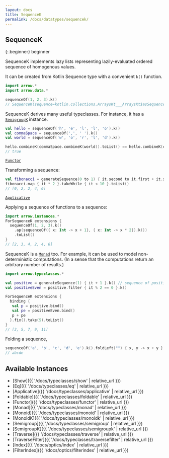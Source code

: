 ```yaml
---
layout: docs
title: SequenceK
permalink: /docs/datatypes/sequencek/
---
```


## SequenceK

{:.beginner}
beginner

SequenceK implements lazy lists representing lazily-evaluated ordered sequence of homogenous values.

It can be created from Kotlin Sequence type with a convenient `k()` function.

```kotlin
import arrow.*
import arrow.data.*

sequenceOf(1, 2, 3).k()
// SequenceK(sequence=kotlin.collections.ArraysKt___ArraysKt$asSequence$$inlined$Sequence$1@45e81200)
```

SequenceK derives many useful typeclasses. For instance, it has a [`SemigroupK`](/docs/typeclasses/semigroupk/) instance.

```kotlin
val hello = sequenceOf('h', 'e', 'l', 'l', 'o').k()
val commaSpace = sequenceOf(',', ' ').k()
val world = sequenceOf('w', 'o', 'r', 'l', 'd').k()

hello.combineK(commaSpace.combineK(world)).toList() == hello.combineK(commaSpace).combineK(world).toList()
// true
```

[`Functor`](/docs/typeclasses/functor/)

Transforming a sequence:
```kotlin
val fibonacci = generateSequence(0 to 1) { it.second to it.first + it.second }.map { it.first }.k()
fibonacci.map { it * 2 }.takeWhile { it < 10 }.toList()
// [0, 2, 2, 4, 6]
```

[`Applicative`](/docs/typeclasses/applicative/)

Applying a sequence of functions to a sequence:
```kotlin
import arrow.instances.*
ForSequenceK extensions {
  sequenceOf(1, 2, 3).k()
    .ap(sequenceOf({ x: Int -> x + 1}, { x: Int -> x * 2}).k())
    .toList() 
}
// [2, 3, 4, 2, 4, 6]
```

SequenceK is a [`Monad`](/docs/typeclasses/monad/) too. For example, it can be used to model non-deterministic computations. (In a sense that the computations return an arbitrary number of results.)

```kotlin
import arrow.typeclasses.*

val positive = generateSequence(1) { it + 1 }.k() // sequence of positive numbers
val positiveEven = positive.filter { it % 2 == 0 }.k()

ForSequenceK extensions { 
  binding {
   val p = positive.bind()
   val pe = positiveEven.bind()
   p + pe
  }.fix().take(5).toList()
}
// [3, 5, 7, 9, 11]
```

Folding a sequence,

```kotlin
sequenceOf('a', 'b', 'c', 'd', 'e').k().foldLeft("") { x, y -> x + y }
// abcde
```

## Available Instances

* [Show]({{ '/docs/typeclasses/show' | relative_url }})
* [Eq]({{ '/docs/typeclasses/eq' | relative_url }})
* [Applicative]({{ '/docs/typeclasses/applicative' | relative_url }})
* [Foldable]({{ '/docs/typeclasses/foldable' | relative_url }})
* [Functor]({{ '/docs/typeclasses/functor' | relative_url }})
* [Monad]({{ '/docs/typeclasses/monad' | relative_url }})
* [Monoid]({{ '/docs/typeclasses/monoid' | relative_url }})
* [MonoidK]({{ '/docs/typeclasses/monoidk' | relative_url }})
* [Semigroup]({{ '/docs/typeclasses/semigroup' | relative_url }})
* [SemigroupK]({{ '/docs/typeclasses/semigroupk' | relative_url }})
* [Traverse]({{ '/docs/typeclasses/traverse' | relative_url }})
* [TraverseFilter]({{ '/docs/typeclasses/traversefilter' | relative_url }})
* [Index]({{ '/docs/optics/index' | relative_url }})
* [FilterIndex]({{ '/docs/optics/filterindex' | relative_url }})
